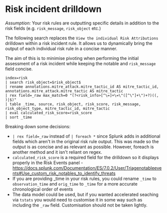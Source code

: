 # Risk incident drilldown

_Assumption:_ Your risk rules are outputting specific details in addition to the risk fields (e.g. `risk_message`, `risk_object` etc.)

The following search replaces the `View the individual Risk Attributions` drilldown within a risk incident rule. It allows us to dynamically bring the output of each individual risk rule in a concise manner.

The aim of this is to minimise pivoting when performing the initial assessment of a risk incident while keeping the notable and `risk_message` field concise.

``` SPL
index=risk 
| search risk_object=$risk_object$
| rename annotations.mitre_attack.mitre_tactic_id AS mitre_tactic_id, annotations.mitre_attack.mitre_tactic AS mitre_tactic
| rex field=_raw max_match=0 "(?<risk_info>[^\=]+\=\"([^\"]+\")+?)((, )|$)"
| table _time, source, risk_object, risk_score, risk_message, risk_object_type, mitre_tactic_id, mitre_tactic
| eval calculated_risk_score=risk_score
| sort _time
```

Breaking down some decisions:

* `| rex field=_raw` instead of `| foreach *` since Splunk adds in additional fields which aren't in the original risk rule output. This was made so the output is as concise and as relevant as possible. However, foreach is another method and it isn't reliant on regex.
* `calculated_risk_score` is a required field for the drilldown so it displays properly in the Risk Events panel - https://docs.splunk.com/Documentation/ES/7.0.2/User/Triagenotableevents#Use_custom_risk_notables_to_identify_threats
* If you are providing _time in your risk rules, you could rename `_time` to `observation_time` and `orig_time` to `_time` for a more accurate chronological order of events
* The data model could be used, but if you wanted accelerated seaching via `tstats` you would need to customise it in some way such as including the `_raw` field. Customisation should not be taken lightly.
